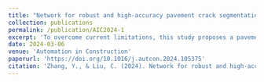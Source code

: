 ```yaml
---
title: "Network for robust and high-accuracy pavement crack segmentation"
collection: publications
permalink: /publication/AIC2024-1
excerpt: 'To overcome current limitations, this study proposes a pavement crack segmentation algorithm called MixCrackNet. MixCrackNet leverages deformable convolution, weighted loss functions, an efficient multi-scale attention module, and the Mix Structure to identify pavement cracks. '
date: 2024-03-06
venue: 'Automation in Construction'
paperurl: 'https://doi.org/10.1016/j.autcon.2024.105375'
citation: 'Zhang, Y., & Liu, C. (2024). Network for robust and high-accuracy pavement crack segmentation. Automation in Construction, 162, Article 105375. https://doi.org/10.1016/j.autcon.2024.105375'
---
```


